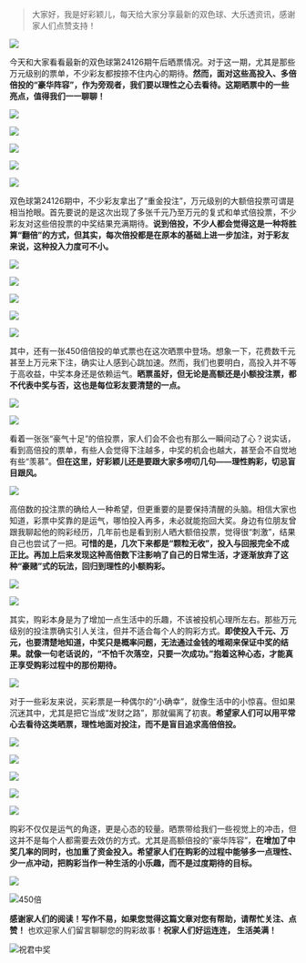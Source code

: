 > 大家好，我是好彩颖儿，每天给大家分享最新的双色球、大乐透资讯，感谢家人们点赞支持！

![](https://cdn.jsdelivr.net/gh/wangwenjie1314/PicCDN/2024-7-11/1720660897499-image.png)


今天和大家看看最新的双色球第24126期午后晒票情况。对于这一期，尤其是那些万元级别的票单，不少彩友都按捺不住内心的期待。**然而，面对这些高投入、多倍倍投的“豪华阵容”，作为旁观者，我们要以理性之心去看待。这期晒票中的一些亮点，值得我们一一聊聊！**


![](https://cdn.jsdelivr.net/gh/wangwenjie1314/PicCDN/2024-11-3/1730616303883-image.png)

![](https://cdn.jsdelivr.net/gh/wangwenjie1314/PicCDN/2024-11-3/1730615623337-image.png)

![](https://cdn.jsdelivr.net/gh/wangwenjie1314/PicCDN/2024-11-3/1730615586540-image.png)

![](https://cdn.jsdelivr.net/gh/wangwenjie1314/PicCDN/2024-11-3/1730615547058-image.png)


![](https://cdn.jsdelivr.net/gh/wangwenjie1314/PicCDN/2024-11-3/1730615670452-image.png)


双色球第24126期中，不少彩友拿出了“重金投注”，万元级别的大额倍投票可谓是相当抢眼。首先要说的是这次出现了多张千元乃至万元的复式和单式倍投票，不少彩友对这些倍投票的中奖结果充满期待。**说到倍投，不少人都会觉得这是一种将胜算“翻倍”的方式，但其实，每次倍投都是在原本的基础上进一步加注，对于彩友来说，这种投入力度可不小。**

![](https://cdn.jsdelivr.net/gh/wangwenjie1314/PicCDN/2024-11-3/1730616348204-image.png)


![](https://cdn.jsdelivr.net/gh/wangwenjie1314/PicCDN/2024-11-3/1730616402066-image.png)


![](https://cdn.jsdelivr.net/gh/wangwenjie1314/PicCDN/2024-11-3/1730616161518-image.png)


![](https://cdn.jsdelivr.net/gh/wangwenjie1314/PicCDN/2024-11-3/1730615711077-image.png)


![](https://cdn.jsdelivr.net/gh/wangwenjie1314/PicCDN/2024-11-3/1730615793458-image.png)


其中，还有一张450倍倍投的单式票也在这次晒票中登场。想象一下，花费数千元甚至上万元来下注，确实让人感到心跳加速。然而，我们也要明白，高投入并不等于高收益，中奖本身还是依赖运气。**晒票虽好，但无论是高额还是小额投注票，都不代表中奖与否，这也是每位彩友要清楚的一点。**


![](https://cdn.jsdelivr.net/gh/wangwenjie1314/PicCDN/2024-11-3/1730615903099-image.png)


![](https://cdn.jsdelivr.net/gh/wangwenjie1314/PicCDN/2024-11-3/1730616237928-image.png)


看着一张张“豪气十足”的倍投票，家人们会不会也有那么一瞬间动了心？说实话，看到高倍投的票单，有些人会觉得下注越多，中奖的机会也越大，甚至会不自觉地有些“羡慕”。**但在这里，好彩颖儿还是要跟大家多唠叨几句——理性购彩，切忌盲目跟风。**


![](https://cdn.jsdelivr.net/gh/wangwenjie1314/PicCDN/2024-11-3/1730616005928-image.png)


高倍数的投注票的确给人一种希望，但更重要的是要保持清醒的头脑。相信大家也知道，彩票中奖靠的是运气，哪怕投入再多，未必就能抱回大奖。身边有位朋友曾跟我聊起他的购彩经历，几年前也是看到别人晒大额倍投票，觉得很“刺激”，结果自己也尝试了一把。**可惜的是，几次下来都是“颗粒无收”，投入与回报完全不成正比。再加上后来发现这种高倍数下注影响了自己的日常生活，才逐渐放弃了这种“豪赌”式的玩法，回归到理性的小额购彩。**


![](https://cdn.jsdelivr.net/gh/wangwenjie1314/PicCDN/2024-11-3/1730615849511-image.png)


![](https://cdn.jsdelivr.net/gh/wangwenjie1314/PicCDN/2024-11-3/1730616320111-image.png)


其实，购彩本身是为了增加一点生活中的乐趣，不该被投机心理所左右。那些万元级别的投注票确实引人关注，但并不适合每个人的购彩方式。**即使投入千元、万元，也要清楚地知道，中奖只是概率问题，无法通过金钱的堆砌来保证中奖的结果。就像一句老话说的，“不怕千次落空，只要一次成功。”抱着这种心态，才能真正享受购彩过程中的那份期待。**

![](https://cdn.jsdelivr.net/gh/wangwenjie1314/PicCDN/2024-11-3/1730615386792-image.png)


对于一些彩友来说，买彩票是一种偶尔的“小确幸”，就像生活中的小惊喜。但如果沉迷其中，尤其是把它当成“发财之路”，那就偏离了初衷。**希望家人们可以用平常心去看待这类晒票，理性地面对投注，而不是盲目追求高倍倍投。**

![](https://cdn.jsdelivr.net/gh/wangwenjie1314/PicCDN/2024-11-3/1730615435890-image.png)

![](https://cdn.jsdelivr.net/gh/wangwenjie1314/PicCDN/2024-11-3/1730615444290-image.png)


![](https://cdn.jsdelivr.net/gh/wangwenjie1314/PicCDN/2024-11-3/1730615412251-image.png)

![](https://cdn.jsdelivr.net/gh/wangwenjie1314/PicCDN/2024-11-3/1730615423201-image.png)


![](https://cdn.jsdelivr.net/gh/wangwenjie1314/PicCDN/2024-11-3/1730615454659-image.png)


购彩不仅仅是运气的角逐，更是心态的较量。晒票带给我们一些视觉上的冲击，但这并不是每个人都需要去效仿的方式。尤其是高额倍投的“豪华阵容”，**在增加了中奖几率的同时，也加重了资金投入。希望家人们在购彩的过程中能够多一点理性、少一点冲动，把购彩当作一种生活的小乐趣，而不是过度期待的目标。**


![](https://cdn.jsdelivr.net/gh/wangwenjie1314/PicCDN/2024-11-3/1730615467269-image.png)


![450倍](https://cdn.jsdelivr.net/gh/wangwenjie1314/PicCDN/2024-11-3/1730610644977-image.png)


**感谢家人们的阅读！写作不易，如果您觉得这篇文章对您有帮助，请帮忙关注、点赞！** 也欢迎家人们留言聊聊您的购彩故事！**祝家人们好运连连， 生活美满！**

![祝君中奖](https://cdn.jsdelivr.net/gh/wangwenjie1314/PicCDN/2024-9-24/1727168342639-image.png)
